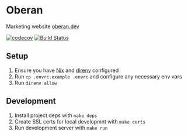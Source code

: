 # Oberan

Marketing website [oberan.dev](https://oberan.dev)

[![codecov](https://codecov.io/gh/oberandev/oberan.dev/graph/badge.svg?token=89GBM65AMA)](https://codecov.io/gh/oberandev/oberan.dev)
[![Build Status](https://badge.buildkite.com/6d75d58cae5f0b5b15e71d5a9060153525e5edef9dda3665ff.svg?branch=main)](https://buildkite.com/oberan/ffx)

## Setup

1. Ensure you have [Nix](https://nixos.org/download.html) and [direnv](https://direnv.net/#basic-installation) configured
2. Run `cp .envrc.example .envrc` and configure any necessary env vars
3. Run `direnv allow`

## Development

1. Install project deps with `make deps`
2. Create SSL certs for local developmnt with `make certs`
3. Run development server with `make run`
